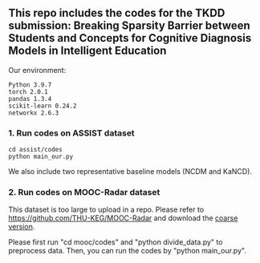 ## This repo includes the codes for the TKDD submission: Breaking Sparsity Barrier between Students and Concepts for Cognitive Diagnosis Models in Intelligent Education 

Our environment:
```
Python 3.9.7 
torch 2.0.1
pandas 1.3.4
scikit-learn 0.24.2
networkx 2.6.3
```


### 1. Run codes on ASSIST dataset
```
cd assist/codes
python main_our.py
```
We also include two representative baseline models (NCDM and KaNCD). 



### 2. Run codes on MOOC-Radar dataset
This dataset is too large to upload in a repo. Please refer to https://github.com/THU-KEG/MOOC-Radar and download the [coarse version](https://cloud.tsinghua.edu.cn/d/5443ee05152344c79419/). 

Please first run "cd mooc/codes" and "python divide_data.py" to preprocess data. Then, you can run the codes by "python main_our.py". 
